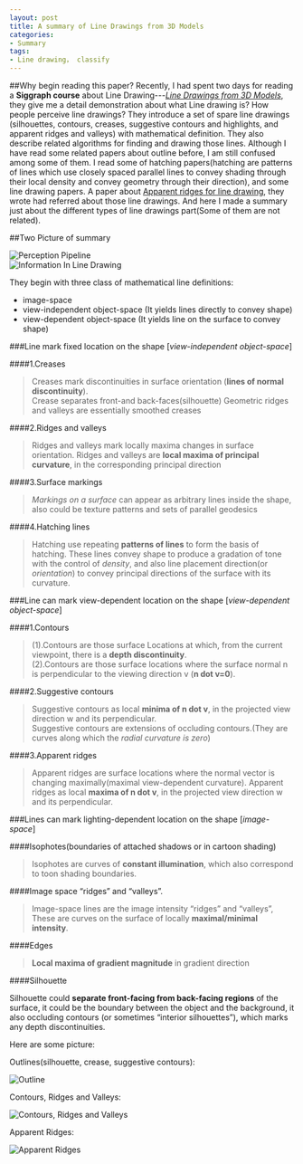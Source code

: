 ```yaml
---
layout: post
title: A summary of Line Drawings from 3D Models 
categories:
- Summary
tags:
- Line drawing， classify
---
```

##Why begin reading this paper?
Recently, I had spent two days for reading a __Siggraph course__ about Line Drawing---[_Line Drawings from 3D Models_](http://dl.acm.org/citation.cfm?id=1401188), they give me a detail demonstration about what Line drawing is? How people perceive line drawings? They introduce a set of spare line drawings (silhouettes, contours, creases, suggestive contours and highlights, and apparent ridges and valleys) with mathematical definition.  They also describe related algorithms for finding and drawing those lines. Although I have read some related papers about outline before, I am still confused among some of them. I read some of hatching papers(hatching are patterns of lines which use closely spaced parallel lines to convey shading through their local density and convey geometry through their direction), and some line drawing papers. A paper about [Apparent ridges for line drawing](http://dl.acm.org/citation.cfm?id=1276401), they wrote had referred about those line drawings. And here I made a summary just about the different types of line drawings part(Some of them are not related).
    
##Two Picture of summary 
   
![Perception Pipeline](http://zhuyongnan.cn/picture/2014/2/LinesSummary.jpg)       
![Information In Line Drawing](http://zhuyongnan.cn/picture/2014/2/InformationInLineDrawing.jpg)      

They begin with three class of mathematical line definitions:    

* image-space    
* view-independent object-space (It yields lines directly to convey shape)  
* view-dependent object-space (It yields line on the surface to convey shape)

###Line mark fixed location on the shape [_view-independent object-space_]

####1.Creases    

>Creases mark discontinuities in surface orientation (__lines of normal discontinuity__).   
>Crease separates front-and back-faces(silhouette)
>Geometric ridges and valleys are essentially smoothed creases


####2.Ridges and valleys   

>Ridges and valleys mark locally maxima changes in surface orientation.
>Ridges and valleys are __local maxima of principal curvature__, in the corresponding principal direction

####3.Surface markings   

>_Markings on a surface_ can appear as arbitrary lines inside the shape, also could be texture patterns and sets of parallel geodesics

####4.Hatching lines 

>Hatching use repeating __patterns of lines__ to form the basis of hatching. These lines convey shape to produce a gradation of tone with the control of _density_, and also line placement direction(or _orientation_) to convey principal directions of the surface with its curvature.

###Line can mark view-dependent location on the shape [_view-dependent object-space_] 

####1.Contours   

>(1).Contours are those surface Locations at which, from the current viewpoint, there is a __depth discontinuity__.    
>(2).Contours are those surface locations where the surface normal n is perpendicular to the viewing direction v (__n dot v=0__).

####2.Suggestive contours   

>Suggestive contours as local __minima of n dot v__, in the projected view direction w and its perpendicular.    
>Suggestive contours are extensions of occluding contours.(They are curves along which the _radial curvature is zero_)

####3.Apparent ridges

>Apparent ridges are surface locations where the normal vector is changing maximally(maximal view-dependent curvature).
>Apparent ridges as local __maxima of n dot v__, in the projected view direction w and its perpendicular.    


###Lines can mark lighting-dependent location on the shape [_image-space_]

####Isophotes(boundaries of attached shadows or in cartoon shading) 

>Isophotes are curves of __constant illumination__, which also correspond to toon shading boundaries.

####Image space “ridges” and “valleys”.

> Image-space lines are the image intensity “ridges” and “valleys”, These are curves on the surface of locally __maximal/minimal intensity__.

####Edges

>__Local maxima of gradient magnitude__ in gradient direction

####Silhouette

Silhouette could __separate front-facing from back-facing regions__ of the surface, it could be the boundary between the object and the background, it also occluding contours (or sometimes “interior silhouettes”), which marks any depth discontinuities.

Here are some picture:    

Outlines(silhouette, crease, suggestive contours):    

![Outline](http://zhuyongnan.cn/picture/2014/2/Outline.jpg)  

Contours, Ridges and Valleys:    

![Contours, Ridges and Valleys](http://zhuyongnan.cn/picture/2014/2/ContoursAndRidgesValleys.jpg)    

Apparent Ridges:    

![Apparent Ridges](http://zhuyongnan.cn/picture/2014/2/ApparentRidges.jpg)    
